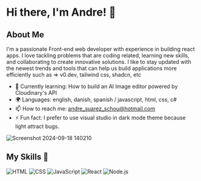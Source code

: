 # Hi there, I'm Andre! 👋

## About Me 

I'm a passionate Front-end web developer with experience in building react apps.
I love tackling problems that are coding related, learning new skills, and collaborating to create innovative solutions.
I like to stay updated with the newest trends and tools that can help us build applications more efficiently such as => v0.dev, tailwind css, shadcn, etc

- 🌱 Currently learning: How to build an AI Image editor powered by Cloudinary's API 
- 🌍 Languages: english, danish, spanish / javascript, html, css, c#
- 📫 How to reach me: andre_suarez_schou@hotmail.com
- ⚡ Fun fact: I prefer to use visual studio in dark mode theme because light attract bugs.

![Screenshot 2024-09-18 140210](https://github.com/user-attachments/assets/45cfa7c9-a968-4af6-abac-849472071a64)

## My Skills 🧠

![HTML](https://img.shields.io/badge/-HTML-E34F26?style=flat-square&logo=html5&logoColor=white)
![CSS](https://img.shields.io/badge/-CSS-1572B6?style=flat-square&logo=css3&logoColor=white)
![JavaScript](https://img.shields.io/badge/-JavaScript-F7DF1E?style=flat-square&logo=javascript&logoColor=black)
![React](https://img.shields.io/badge/-React-61DAFB?style=flat-square&logo=react&logoColor=black)
![Node.js](https://img.shields.io/badge/-Node.js-339933?style=flat-square&logo=node.js&logoColor=white)


